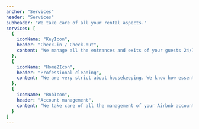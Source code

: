 ```yaml
---
anchor: "Services"
header: "Services"
subheader: "We take care of all your rental aspects."
services: [
  {
    iconName: "KeyIcon",
    header: "Check-in / Check-out",
    content: "We manage all the entrances and exits of your guests 24/7. We guarantee full availability in order to respond to last minute reservations. "
  },
  {
    iconName: "Home2Icon",
    header: "Professional cleaning",
    content: "We are very strict about housekeeping. We know how essential a perfectly clean home is. Especially with Covid19. The cleaning is carried out by professionals at each departure of your guests."
  },
  {
    iconName: "BnbIcon",
    header: "Account management",
    content: "We take care of all the management of your Airbnb account: handle online reservations, update calendar & pricing, messaging with guest, respond to guest issues, review guest. We can also take care of maximizing the audience of your Airbnb listings with high quality photos and content."
  }
]
---
```

